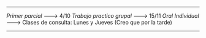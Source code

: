 -- - 
*Primer parcial* ---> 4/10
*Trabajo practico grupal* ---> 15/11
*Oral Individual* ---> 
Clases de consulta: Lunes y Jueves (Creo que por la tarde)
-- -
